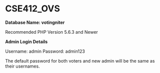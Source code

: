 # CSE412_OVS

**Database Name: votingniter**


Recommended PHP Version 5.6.3 and Newer


**Admin Login Details**

Username: admin
Password: admin123



The default password for both voters and new admin will be the same as their usernames.
